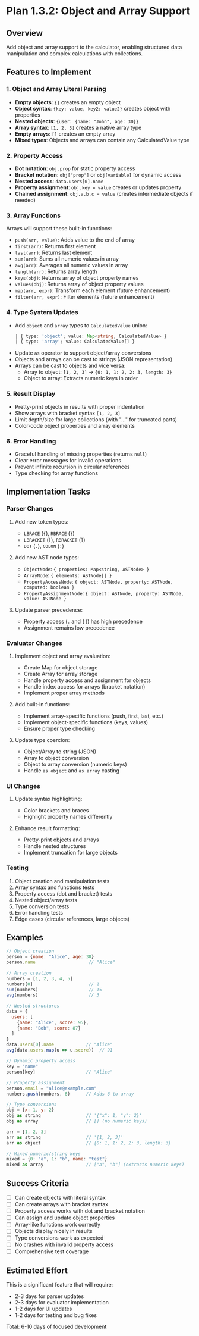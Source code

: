 # Plan 1.3.2: Object and Array Support

## Overview
Add object and array support to the calculator, enabling structured data manipulation and complex calculations with collections.

## Features to Implement

### 1. Object and Array Literal Parsing
- **Empty objects**: `{}` creates an empty object
- **Object syntax**: `{key: value, key2: value2}` creates object with properties
- **Nested objects**: `{user: {name: "John", age: 30}}`
- **Array syntax**: `[1, 2, 3]` creates a native array type
- **Empty arrays**: `[]` creates an empty array
- **Mixed types**: Objects and arrays can contain any CalculatedValue type

### 2. Property Access
- **Dot notation**: `obj.prop` for static property access
- **Bracket notation**: `obj["prop"]` or `obj[variable]` for dynamic access
- **Nested access**: `data.users[0].name`
- **Property assignment**: `obj.key = value` creates or updates property
- **Chained assignment**: `obj.a.b.c = value` (creates intermediate objects if needed)

### 3. Array Functions
Arrays will support these built-in functions:
- `push(arr, value)`: Adds value to the end of array
- `first(arr)`: Returns first element
- `last(arr)`: Returns last element
- `sum(arr)`: Sums all numeric values in array
- `avg(arr)`: Averages all numeric values in array
- `length(arr)`: Returns array length
- `keys(obj)`: Returns array of object property names
- `values(obj)`: Returns array of object property values
- `map(arr, expr)`: Transform each element (future enhancement)
- `filter(arr, expr)`: Filter elements (future enhancement)

### 4. Type System Updates
- Add `object` and `array` types to `CalculatedValue` union:
  ```typescript
  | { type: 'object'; value: Map<string, CalculatedValue> }
  | { type: 'array'; value: CalculatedValue[] }
  ```
- Update `as` operator to support object/array conversions
- Objects and arrays can be cast to strings (JSON representation)
- Arrays can be cast to objects and vice versa:
  - Array to object: `[1, 2, 3]` → `{0: 1, 1: 2, 2: 3, length: 3}`
  - Object to array: Extracts numeric keys in order

### 5. Result Display
- Pretty-print objects in results with proper indentation
- Show arrays with bracket syntax `[1, 2, 3]`
- Limit depth/size for large collections (with "..." for truncated parts)
- Color-code object properties and array elements

### 6. Error Handling
- Graceful handling of missing properties (returns `null`)
- Clear error messages for invalid operations
- Prevent infinite recursion in circular references
- Type checking for array functions

## Implementation Tasks

### Parser Changes
1. Add new token types:
   - `LBRACE` (`{`), `RBRACE` (`}`)
   - `LBRACKET` (`[`), `RBRACKET` (`]`)
   - `DOT` (`.`), `COLON` (`:`)
   
2. Add new AST node types:
   - `ObjectNode`: `{ properties: Map<string, ASTNode> }`
   - `ArrayNode`: `{ elements: ASTNode[] }`
   - `PropertyAccessNode`: `{ object: ASTNode, property: ASTNode, computed: boolean }`
   - `PropertyAssignmentNode`: `{ object: ASTNode, property: ASTNode, value: ASTNode }`

3. Update parser precedence:
   - Property access (`.` and `[]`) has high precedence
   - Assignment remains low precedence

### Evaluator Changes
1. Implement object and array evaluation:
   - Create Map for object storage
   - Create Array for array storage
   - Handle property access and assignment for objects
   - Handle index access for arrays (bracket notation)
   - Implement proper array methods

2. Add built-in functions:
   - Implement array-specific functions (push, first, last, etc.)
   - Implement object-specific functions (keys, values)
   - Ensure proper type checking

3. Update type coercion:
   - Object/Array to string (JSON)
   - Array to object conversion
   - Object to array conversion (numeric keys)
   - Handle `as object` and `as array` casting

### UI Changes
1. Update syntax highlighting:
   - Color brackets and braces
   - Highlight property names differently

2. Enhance result formatting:
   - Pretty-print objects and arrays
   - Handle nested structures
   - Implement truncation for large objects

### Testing
1. Object creation and manipulation tests
2. Array syntax and functions tests
3. Property access (dot and bracket) tests
4. Nested object/array tests
5. Type conversion tests
6. Error handling tests
7. Edge cases (circular references, large objects)

## Examples

```javascript
// Object creation
person = {name: "Alice", age: 30}
person.name                    // "Alice"

// Array creation
numbers = [1, 2, 3, 4, 5]
numbers[0]                     // 1
sum(numbers)                   // 15
avg(numbers)                   // 3

// Nested structures
data = {
  users: [
    {name: "Alice", score: 95},
    {name: "Bob", score: 87}
  ]
}
data.users[0].name            // "Alice"
avg(data.users.map(u => u.score))  // 91

// Dynamic property access
key = "name"
person[key]                   // "Alice"

// Property assignment
person.email = "alice@example.com"
numbers.push(numbers, 6)      // Adds 6 to array

// Type conversions
obj = {x: 1, y: 2}
obj as string                 // '{"x": 1, "y": 2}'
obj as array                  // [] (no numeric keys)

arr = [1, 2, 3]
arr as string                 // '[1, 2, 3]'
arr as object                 // {0: 1, 1: 2, 2: 3, length: 3}

// Mixed numeric/string keys
mixed = {0: "a", 1: "b", name: "test"}
mixed as array                // ["a", "b"] (extracts numeric keys)
```

## Success Criteria
- [ ] Can create objects with literal syntax
- [ ] Can create arrays with bracket syntax
- [ ] Property access works with dot and bracket notation
- [ ] Can assign and update object properties
- [ ] Array-like functions work correctly
- [ ] Objects display nicely in results
- [ ] Type conversions work as expected
- [ ] No crashes with invalid property access
- [ ] Comprehensive test coverage

## Estimated Effort
This is a significant feature that will require:
- 2-3 days for parser updates
- 2-3 days for evaluator implementation
- 1-2 days for UI updates
- 1-2 days for testing and bug fixes

Total: 6-10 days of focused development